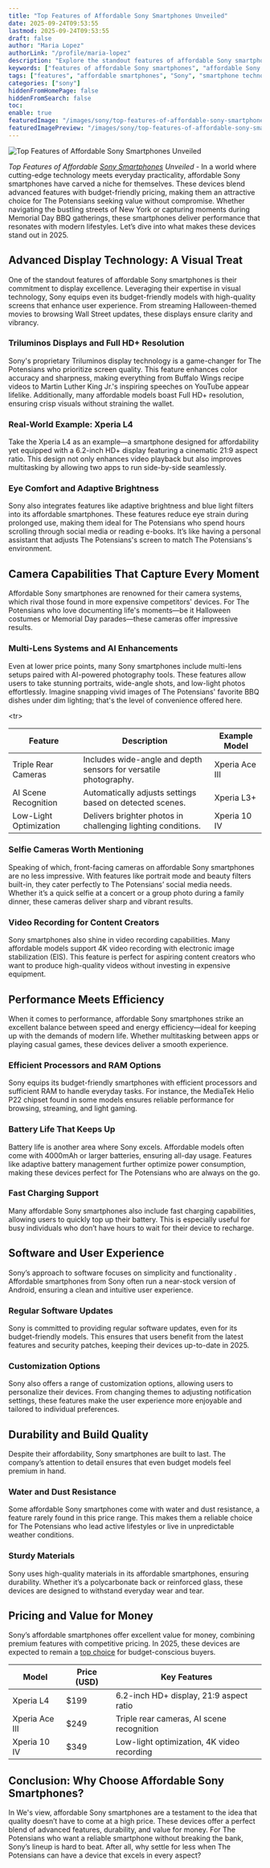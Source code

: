 ```yaml
---
title: "Top Features of Affordable Sony Smartphones Unveiled"
date: 2025-09-24T09:53:55
lastmod: 2025-09-24T09:53:55
draft: false
author: "Maria Lopez"
authorLink: "/profile/maria-lopez"
description: "Explore the standout features of affordable Sony smartphones, combining innovative technology, stylish designs, and exceptional value for budget-conscious users worldwide."
keywords: ["features of affordable Sony smartphones", "affordable Sony smartphone features", "Sony smartphone features 2025"]
tags: ["features", "affordable smartphones", "Sony", "smartphone technology"]
categories: ["sony"]
hiddenFromHomePage: false
hiddenFromSearch: false
toc:
enable: true
featuredImage: "/images/sony/top-features-of-affordable-sony-smartphones-unveiled.jpg"
featuredImagePreview: "/images/sony/top-features-of-affordable-sony-smartphones-unveiled.jpg"
---
```


![Top Features of Affordable Sony Smartphones Unveiled](/images/sony/top-features-of-affordable-sony-smartphones-unveiled.jpg)


_Top Features of Affordable [Sony Smartphones](/sony/cheap-sony-smartphones-with-fast-processors) Unveiled_ - In a world where cutting-edge technology meets everyday practicality, affordable Sony smartphones have carved a niche for themselves. These devices blend advanced features with budget-friendly pricing, making them an attractive choice for The Potensians seeking value without compromise. Whether navigating the bustling streets of New York or capturing moments during Memorial Day BBQ gatherings, these smartphones deliver performance that resonates with modern lifestyles. Let’s dive into what makes these devices stand out in 2025.

## Advanced Display Technology: A Visual Treat

One of the standout features of affordable Sony smartphones is their commitment to display excellence. Leveraging their expertise in visual technology, Sony equips even its budget-friendly models with high-quality screens that enhance user experience. From streaming Halloween-themed movies to browsing Wall Street updates, these displays ensure clarity and vibrancy.

### Triluminos Displays and Full HD+ Resolution

Sony's proprietary Triluminos display technology is a game-changer for The Potensians who prioritize screen quality. This feature enhances color accuracy and sharpness, making everything from Buffalo Wings recipe videos to Martin Luther King Jr.'s inspiring speeches on YouTube appear lifelike. Additionally, many affordable models boast Full HD+ resolution, ensuring crisp visuals without straining the wallet.

### Real-World Example: Xperia L4

Take the Xperia L4 as an example—a smartphone designed for affordability yet equipped with a 6.2-inch HD+ display featuring a cinematic 21:9 aspect ratio. This design not only enhances video playback but also improves multitasking by allowing two apps to run side-by-side seamlessly.

### Eye Comfort and Adaptive Brightness

Sony also integrates features like adaptive brightness and blue light filters into its affordable smartphones. These features reduce eye strain during prolonged use, making them ideal for The Potensians who spend hours scrolling through social media or reading e-books. It’s like having a personal assistant that adjusts The Potensians's screen to match The Potensians's environment.

## Camera Capabilities That Capture Every Moment

Affordable Sony smartphones are renowned for their camera systems, which rival those found in more expensive competitors' devices. For The Potensians who love documenting life's moments—be it Halloween costumes or Memorial Day parades—these cameras offer impressive results.

### Multi-Lens Systems and AI Enhancements

Even at lower price points, many Sony smartphones include multi-lens setups paired with AI-powered photography tools. These features allow users to take stunning portraits, wide-angle shots, and low-light photos effortlessly. Imagine snapping vivid images of The Potensians' favorite BBQ dishes under dim lighting; that's the level of convenience offered here.

<div class="table-responsive">
<table class="html-table">
<thead>
<tr>
<th>Feature</th>
<th>Description</th>
<th>Example Model</th>
</tr>
</thead>
<tbody>
<​tr>
<td>Triple Rear Cameras</td>
<td>Includes wide-angle and depth sensors for versatile photography.</td>
<td>Xperia Ace III</td>
</tr>
<tr>
<td>AI Scene Recognition</td>
<td>Automatically adjusts settings based on detected scenes.</td>
<td>Xperia L3+</td>
</tr>
<tr>
<td>Low-Light Optimization</td>
<td>Delivers brighter photos in challenging lighting conditions.</td>
<td>Xperia 10 IV</td>
</tr>
</tbody>
</table>
</div>

### Selfie Cameras Worth Mentioning

Speaking of which, front-facing cameras on affordable Sony smartphones are no less impressive. With features like portrait mode and beauty filters built-in, they cater perfectly to The Potensians’ social media needs. Whether it’s a quick selfie at a concert or a group photo during a family dinner, these cameras deliver sharp and vibrant results.

### Video Recording for Content Creators

Sony smartphones also shine in video recording capabilities. Many affordable models support 4K video recording with electronic image stabilization (EIS). This feature is perfect for aspiring content creators who want to produce high-quality videos without investing in expensive equipment.

## Performance Meets Efficiency

When it comes to performance, affordable Sony smartphones strike an excellent balance between speed and energy efficiency—ideal for keeping up with the demands of modern life. Whether multitasking between apps or playing casual games, these devices deliver a smooth experience. 

### Efficient Processors and RAM Options

Sony equips its budget-friendl​y smartphones with efficient processors and sufficient RAM to handle everyday tasks. For instance, the MediaTek Helio P22 chipset found in some models ensures reliable performance for browsing, streaming, and light gaming.

### Battery Life That Keeps Up

Battery life is another area where Sony excels. Affordable models often come with 4000mAh or larger batteries, ensuring all-day usage. Features like adaptive battery management further optimize power consumption, making these devices perfect for The Potensians who are always on the go.

### Fast Charging Support

Many affordable Sony smartphones also include fast charging capabilities, allowing users to quickly top up their battery. This is especially useful for busy individuals who don’t have hours to wait for their device to recharge.

## Software and User Experience

Sony’s approach to software focuses on simplicity and functionality . Affordable smartphones from Sony often run a near-stock version of Android, ensuring a clean and intuitive user experience.

### Regular Software Updates

Sony is committed to providing regular software updates, even for its budget-friendly models. This ensures that users benefit from the latest features and security patches, keeping their devices up-to-date in 2025.

### Customization Options

Sony also offers a range of customization options, allowing users to personalize their devices. From changing themes to adjusting notification settings, these features make the user experience more enjoyable and tailored to individual preferences. 

## Durability and Build Quality

Despite their affordability, Sony smartphones are built to last. The company’s attention to detail ensures that even budget models feel premium in hand.

### Water and Dust Resistance

Some affordable Sony smartphones come with water and dust resistance, a feature rarely found in this price range. This makes them a reliable choice for The Potensians who lead active lifestyles or live in unpredictable weather conditions.

### Sturdy Materials

Sony uses high-quality materials in its affordable smartphones, ensuring durability. Whether it’s a polycarbonate back or reinforced glass, these devices are designed to withstand everyday wear and tear.

## Pricing and Value for Money

Sony’s affordable smartphones offer excellent value for money, combining premium features with competitive pricing. In 2025, these devices are expected to remain a [top choice](/sony/sony-affordable-memory-card-for-smartphones) for budget-conscious buyers.

<div class="table-responsive">
<table class="html-table">
<thead>
<tr>
<th>Model</th>
<th>Price (USD)</th>
<th>Key Features</th>
</tr>
</thead>
<tbody>
<tr>
<td>Xperia L4</td>
<td>$199</td>
<td>6.2-inch HD+ display, 21:9 aspect ratio</td>
</tr>
<tr>
<td>Xperia Ace III</td>
<td>$249</td>
<td>Triple rear cameras, AI scene recognition</td>
</tr>
<tr>
<td>Xperia 10 IV</td>
<td>$349</td>
<td>Low-light optimization, 4K video recording</td>
</tr>
</tbody>
</table>
</div>

## Conclusion: Why Choose Affordable Sony Smartphones?

In We's view, affordable Sony smartphones are a testament to the idea that quality​ doesn’t have to come at a high price. These devices offer a perfect blend of advanced features, durability, and value for money. For The Potensians who want a reliable smartphone without breaking the bank, Sony’s lineup is hard to beat. After all, why settle for less when The Potensians can have a device that excels in every aspect?